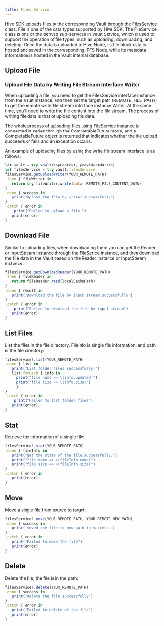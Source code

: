 ```yaml
---
title: Files Service
---
```


Hive SDK uploads files to the corresponding Vault through the FilesService class. File is one of the data types supported by Hive SDK. The FileService class is one of the derived sub-services in Vault Service, which is used to support the operation of file types, such as uploading, downloading, and deleting. Once the data is uploaded to Hive Node, its file block data is hosted and saved in the corresponding IPFS Node, while its metadata information is hosted in the Vault internal database.

## Upload File

### Upload File Data by Writing File Stream Interface Writer

When uploading a file, you need to get the FilesService interface instance from the Vault instance, and then set the target path (REMOTE_FILE_PATH) to get the remote write file stream interface instance Writer. At the same time, you'll need to write the file content into the file stream. The process of writing file data is that of uploading file data.

The whole process of uploading files using FileService instance is connected in series through the CompletableFuture mode, and a CompletableFuture object is returned that indicates whether the file upload succeeds or fails and an exception occurs.

An example of uploading files by using the write file stream interface is as follows:

```js
let vault = try Vault(appContext, providerAddress)
let filesService = try vault.filesService
filesService.getUploadWriter(YOUR_REMOTE_PATH)
.then { fileWriter in
   return try fileWriter.write(data: REMOTE_FILE_CONTENT_DATA)
}
.done { success in
   print("Upload the file by writer successfully")
}
.catch { error in
	print("Failed to upload a file.")
   print(error)
}
```

## Download File

Similar to uploading files, when downloading them you can get the Reader or InputStream instance through the FileSerice instance, and then download the file data in the Vault based on the Reader instance or InputStream instance.

```js
filesService.getDownloadReader(YOUR_REMOTE_PATH)
.then { fileReader in
   return fileReader.read(localCachePath)
}
.done { result in
   print("Download the file by input stream successfully")
}
.catch { error in
	print("Failed to download the file by input stream")
   print(error)
}
```

## List Files

List the files in the file directory. FileInfo is single file information, and path is the file directory:

```js
filesService!.list(YOUR_REMOTE_PATH)
.done { list in
   print("List folder files successfully.")
   list.forEach { info in
     print("file name => \(info.updated)")
     print("file size => \(info.size)")
     }
}
.catch { error in
	print("Failed to list folder files")
   print(error)
}
```

## Stat

Retrieve the information of a single file:

```js
filesService!.stat(YOUR_REMOTE_PATH)
.done { fileInfo in
   print("get the state of the file successfully.")
   print("file name => \(fileInfo.name)")
   print("file size => \(fileInfo.size)")
}
.catch { error in
   print(error)
}
```

## Move

Move a single file from source to target:

```js
filesService!.move(YOUR_REMOTE_PATH, YOUR_REMOTE_NEW_PATH)
.done { success in
   print("Moved the file to new path in success.")
}
.catch { error in
   print("Failed to move the file")
   print(error)
}
```

## Delete

Delete the file; the file is in the path:

```js
filesService!.delete(YOUR_REMOTE_PATH)
.done { success in
   print("Delete the file successfully")
}
.catch { error in
   print("Failed to delete of the file")
   print(error)
}
```
